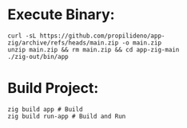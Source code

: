 # Execute Binary:
```
curl -sL https://github.com/propilideno/app-zig/archive/refs/heads/main.zip -o main.zip
unzip main.zip && rm main.zip && cd app-zig-main
./zig-out/bin/app
```
# Build Project:
```
zig build app # Build
zig build run-app # Build and Run
```
